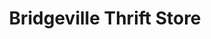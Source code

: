 ---
title: "Bridgeville Thrift Store"
url: /bridgeville/bridgeville-thrift-store/
shop: Gebrauchtwaren
---